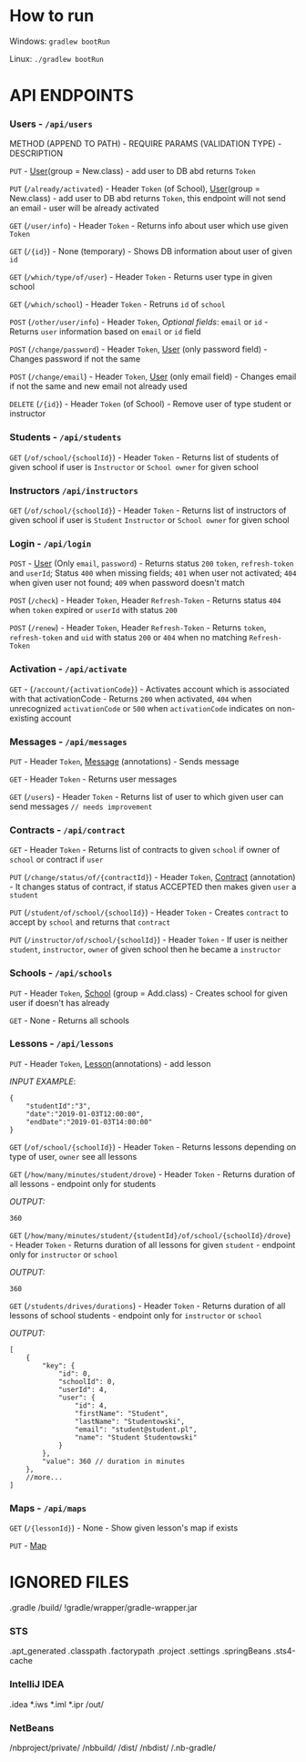 # How to run
Windows: `gradlew bootRun`

Linux: `./gradlew bootRun`

# API ENDPOINTS

### Users - `/api/users`

METHOD (APPEND TO PATH) - REQUIRE PARAMS (VALIDATION TYPE) - DESCRIPTION

`PUT` - [User](src/main/java/arabella/backend/model/User.java)(group = New.class) - add user to DB abd returns `Token`

`PUT` (`/already/activated`) - Header `Token` (of School), [User](src/main/java/arabella/backend/model/User.java)(group = New.class) - add user to DB abd returns `Token`, this endpoint will not send an email - user will be already activated

`GET` (`/user/info`) - Header `Token` - Returns info about user which use given `Token`

`GET` (`/{id}`) - None (temporary) - Shows DB information about user of given `id`

`GET` (`/which/type/of/user`) - Header `Token` - Returns user type in given school 

`GET` (`/which/school`) - Header `Token` - Retruns `id` of `school`

`POST` (`/other/user/info`) - Header `Token`, *Optional fields*: `email` or `id` - Returns `user` information based on `email` or `id` field 

`POST` (`/change/password`) - Header `Token`, [User](src/main/java/arabella/backend/model/User.java) (only password field) - Changes password if not the same

`POST` (`/change/email`) - Header `Token`, [User](src/main/java/arabella/backend/model/User.java) (only email field) - Changes email if not the same and new email not already used

`DELETE` (`/{id}`) - Header `Token` (of School) - Remove user of type student or instructor 

### Students - `/api/students`

`GET` (`/of/school/{schoolId}`) - Header `Token` - Returns list of students of given school if user is `Instructor` or `School owner` for given school

### Instructors `/api/instructors`

`GET` (`/of/school/{schoolId}`) - Header `Token` - Returns list of instructors of given school if user is `Student` `Instructor` or `School owner` for given school

### Login - `/api/login`

`POST` - [User](src/main/java/arabella/backend/model/User.java) (Only `email`, `password`) - Returns status `200` `token`, `refresh-token` and `userId`; Status `400` when missing fields; `401` when user not activated; `404` when given user not found; `409` when password doesn't match

`POST` (`/check`) - Header `Token`, Header `Refresh-Token` - Returns status `404` when `token` expired or `userId` with status `200`

`POST` (`/renew`) - Header `Token`, Header `Refresh-Token` - Returns `token`, `refresh-token` and `uid` with status `200` or `404` when no matching `Refresh-Token`

### Activation - `/api/activate`

`GET` - (`/account/{activationCode}`) - Activates account which is associated with that activationCode - Returns `200` when activated, `404` when unrecognized  `activationCode` or `500` when `activationCode` indicates on non-existing account 

### Messages - `/api/messages`

`PUT` - Header `Token`, [Message](src/main/java/arabella/backend/model/Message.java) (annotations) - Sends message

`GET` - Header `Token` - Returns user messages

`GET` (`/users`) - Header `Token` - Returns list of user to which given user can send messages  `// needs improvement`

### Contracts - `/api/contract`

`GET` - Header `Token` - Returns list of contracts to given `school` if owner of `school` or contract  if `user`

`PUT` (`/change/status/of/{contractId}`) - Header `Token`, [Contract](src/main/java/arabella/backend/model/School.java) (annotation) - It changes status of contract, if status ACCEPTED then makes given `user` a `student` 

`PUT` (`/student/of/school/{schoolId}`) - Header `Token` - Creates `contract` to accept by `school` and returns that `contract`

`PUT` (`/instructor/of/school/{schoolId}`) - Header `Token` - If user is neither `student`, `instructor`, `owner` of given school then he became a `instructor`

### Schools - `/api/schools`

`PUT` - Header `Token`, [School](src/main/java/arabella/backend/model/School.java) (group = Add.class) - Creates school for given user if doesn't has already

`GET` - None - Returns all schools

### Lessons - `/api/lessons`

`PUT` - Header `Token`, [Lesson](src/main/java/arabella/backend/model/Lesson.java)(annotations) - add lesson

*INPUT EXAMPLE*:
```
{
    "studentId":"3",
    "date":"2019-01-03T12:00:00",
    "endDate":"2019-01-03T14:00:00"
}
```

`GET` (`/of/school/{schoolId}`) - Header `Token` - Returns lessons depending on type of user, `owner` see all lessons

`GET` (`/how/many/minutes/student/drove`) - Header `Token` - Returns duration of all lessons - endpoint only for students

*OUTPUT:*
```
360
```

`GET` (`/how/many/minutes/student/{studentId}/of/school/{schoolId}/drove`) - Header `Token` - Returns duration of all lessons for given `student` - endpoint only for `instructor` or `school`

*OUTPUT:*
```
360
```

`GET` (`/students/drives/durations`) - Header `Token` - Returns duration of all lessons of school students - endpoint only for `instructor` or `school`

*OUTPUT:*
```
[
    {
        "key": {
            "id": 0,
            "schoolId": 0,
            "userId": 4,
            "user": {
                "id": 4,
                "firstName": "Student",
                "lastName": "Studentowski",
                "email": "student@student.pl",
                "name": "Student Studentowski"
            }
        },
        "value": 360 // duration in minutes
    },
    //more...
]
```

### Maps - `/api/maps`

`GET` (`/{lessonId}`) - None - Show given lesson's map if exists

`PUT` - [Map](src/main/java/arabella/backend/model/Map.java)

# IGNORED FILES

.gradle
/build/
!gradle/wrapper/gradle-wrapper.jar

### STS ###
.apt_generated
.classpath
.factorypath
.project
.settings
.springBeans
.sts4-cache

### IntelliJ IDEA ###
.idea
*.iws
*.iml
*.ipr
/out/

### NetBeans ###
/nbproject/private/
/nbbuild/
/dist/
/nbdist/
/.nb-gradle/